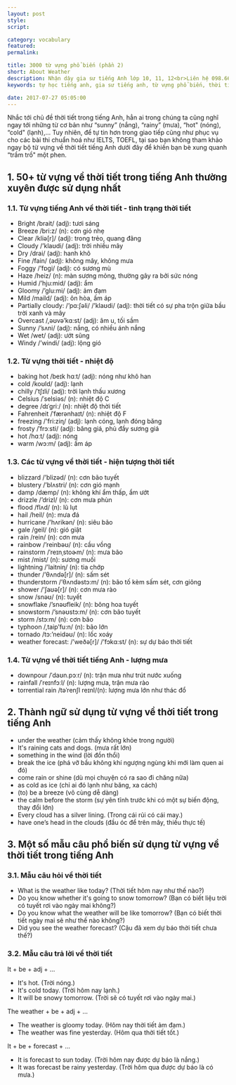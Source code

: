 ```yaml
---
layout: post
style:
script:

category: vocabulary
featured:
permalink:

title: 3000 từ vựng phổ biến (phần 2)
short: About Weather
description: Nhận dậy gia sư tiếng Anh lớp 10, 11, 12<br>Liên hệ 098.66.77.99.3<br>Anh Thịnh
keywords: tự học tiếng anh, gia sư tiếng anh, từ vựng phổ biến, thời tiết, vocabulary, weather

date: 2017-07-27 05:05:00
---
```


Nhắc tới chủ đề thời tiết trong tiếng Anh, hẳn ai trong chúng ta cũng nghĩ ngay tới những từ cơ bản như “sunny” (nắng), “rainy” (mưa), “hot" (nóng), “cold" (lạnh),... Tuy nhiên, để tự tin hơn trong giao tiếp cũng như phục vụ cho các bài thi chuẩn hoá như IELTS, TOEFL, tại sao bạn không tham khảo ngay bộ từ vựng về thời tiết tiếng Anh dưới đây để khiến bạn bè xung quanh “trầm trồ" một phen.

## 1. 50+ từ vựng về thời tiết trong tiếng Anh thường xuyên được sử dụng nhất

### 1.1. Từ vựng tiếng Anh về thời tiết - tình trạng thời tiết

- Bright /brait/ (adj): tươi sáng
- Breeze /bri:z/ (n): cơn gió nhẹ
- Clear /kliə[r]/ (adj): trong trẻo, quang đãng
- Cloudy /’klaʊdi/ (adj): trời nhiều mây
- Dry /drai/ (adj): hanh khô
- Fine /fain/ (adj): không mây, không mưa
- Foggy /’fɒgi/ (adj): có sương mù
- Haze /heiz/ (n): màn sương mỏng, thường gây ra bởi sức nóng
- Humid /’hju:mid/ (adj): ẩm
- Gloomy /’glu:mi/ (adj): ảm đạm
- Mild /maild/ (adj): ôn hòa, ấm áp
- Partially cloudy: /’pɑ:∫əli/ /’klaʊdi/ (adj): thời tiết có sự pha trộn giữa bầu trời xanh và mây
- Overcast /,əʊvə’kɑ:st/ (adj): âm u, tối sầm
- Sunny /’sʌni/ (adj): nắng, có nhiều ánh nắng
- Wet /wet/ (adj): ướt sũng
- Windy /’windi/ (adj): lộng gió

### 1.2. Từ vựng thời tiết - nhiệt độ

- baking hot /beɪk hɑːt/ (adj): nóng như khô han
- cold /koʊld/ (adj): lạnh
- chilly /ˈtʃɪli/ (adj): trời lạnh thấu xương
- Celsius /ˈselsiəs/ (n): nhiệt độ C
- degree /dɪˈɡriː/ (n): nhiệt độ thời tiết
- Fahrenheit /ˈfærənhaɪt/ (n): nhiệt độ F
- freezing /'fri:ziɳ/ (adj): lạnh cóng, lạnh đóng băng
- frosty /ˈfrɔːsti/ (adj): băng giá, phủ đầy sương giá  
- hot /hɑːt/ (adj): nóng
- warm /wɔ:m/ (adj): ấm áp

### 1.3. Các từ vựng về thời tiết - hiện tượng thời tiết

- blizzard /’blizəd/ (n): cơn bão tuyết
- blustery /’blʌstri/ (n): cơn gió mạnh
- damp /dæmp/ (n): không khí ẩm thấp, ẩm ướt
- drizzle /’drizl/ (n): cơn mưa phùn
- flood /flʌd/ (n): lũ lụt
- hail /heil/ (n): mưa đá
- hurricane /’hʌrikən/ (n): siêu bão
- gale /geil/ (n): gió giật
- rain /rein/ (n): cơn mưa
- rainbow /’reinbəʊ/ (n): cầu vồng
- rainstorm /ˈreɪnˌstoɚm/ (n): mưa bão
- mist /mist/ (n): sương muối
- lightning /’laitniη/ (n): tia chớp
- thunder /’θʌndə[r]/ (n): sấm sét
- thunderstorm  /’θʌndəstɔ:m/ (n): bão tố kèm sấm sét, cơn giông
- shower /’∫aʊə[r]/ (n): cơn mưa rào
- snow /snəʊ/ (n): tuyết
- snowflake /’snəʊfleik/ (n): bông hoa tuyết
- snowstorm /’snəʊstɔ:m/ (n): cơn bão tuyết
- storm /stɔ:m/ (n): cơn bão
- typhoon /,taip’fu:n/ (n): bão lớn
- tornado /tɔ:’neidəʊ/ (n): lốc xoáy
- weather forecast: /’weðə[r]/ /’fɔkɑ:st/ (n): sự dự báo thời tiết

### 1.4. Từ vựng về thời tiết tiếng Anh - lượng mưa

- downpour /ˈdaʊn.pɔːr/ (n): trận mưa như trút nước xuống
- rainfall /ˈreɪnfɔːl/ (n): lượng mưa, trận mưa rào
- torrential rain /təˈrenʃl reɪnl/(n): lượng mưa lớn như thác đổ

## 2. Thành ngữ sử dụng từ vựng về thời tiết trong tiếng Anh

- under the weather (cảm thấy không khỏe trong người)
- It's raining cats and dogs. (mưa rất lớn)
- something in the wind (lời đồn thổi)
- break the ice (phá vỡ bầu không khí ngượng ngùng khi mới làm quen ai đó)
- come rain or shine (dù mọi chuyện có ra sao đi chăng nữa)
- as cold as ice (chỉ ai đó lạnh như băng, xa cách)
- (to) be a breeze (vô cùng dễ dàng)
- the calm before the storm (sự yên tĩnh trước khi có một sự biến động, thay đổi lớn)
- Every cloud has a silver lining. (Trong cái rủi có cái may.)
- have one’s head in the clouds (đầu óc để trên mây, thiếu thực tế)

## 3. Một số mẫu câu phổ biến sử dụng từ vựng về thời tiết trong tiếng Anh

### 3.1. Mẫu câu hỏi về thời tiết

- What is the weather like today? (Thời tiết hôm nay như thế nào?)
- Do you know whether it's going to snow tomorrow? (Bạn có biết liệu trời có tuyết rơi vào ngày mai không?)
- Do you know what the weather will be like tomorrow? (Bạn có biết thời tiết ngày mai sẽ như thế nào không?)
- Did you see the weather forecast? (Cậu đã xem dự báo thời tiết chưa thế?)

### 3.2. Mẫu câu trả lời về thời tiết

It + be + adj + ...

- It's hot. (Trời nóng.)
- It's cold today. (Trời hôm nay lạnh.)
- It will be snowy tomorrow. (Trời sẽ có tuyết rơi vào ngày mai.)

The weather + be + adj + ...

- The weather is gloomy today. (Hôm nay thời tiết ảm đạm.)
- The weather was fine yesterday. (Hôm qua thời tiết tốt.)

It + be + forecast + ...

- It is forecast to sun today. (Trời hôm nay được dự báo là nắng.) 
- It was forecast be rainy yesterday. (Trời hôm qua được dự báo là có mưa.)
